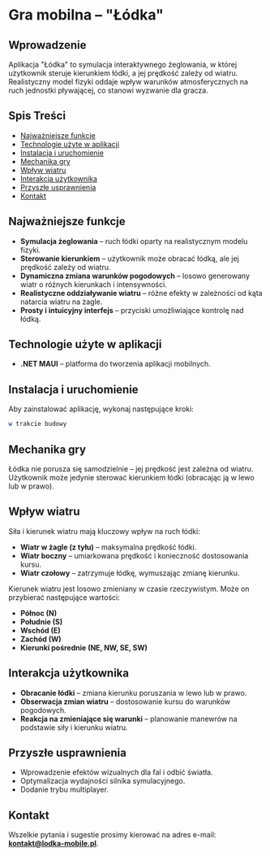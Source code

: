 # Gra mobilna – "Łódka"

## Wprowadzenie
Aplikacja "Łódka" to symulacja interaktywnego żeglowania, w której użytkownik steruje kierunkiem łódki, a jej prędkość zależy od wiatru. Realistyczny model fizyki oddaje wpływ warunków atmosferycznych na ruch jednostki pływającej, co stanowi wyzwanie dla gracza.

## Spis Treści
- [Najważniejsze funkcje](#najważniejsze-funkcje)
- [Technologie użyte w aplikacji](#technologie-użyte-w-aplikacji)
- [Instalacja i uruchomienie](#instalacja-i-uruchomienie)
- [Mechanika gry](#mechanika-gry)
- [Wpływ wiatru](#wpływ-wiatru)
- [Interakcja użytkownika](#interakcja-użytkownika)
- [Przyszłe usprawnienia](#przyszłe-usprawnienia)
- [Kontakt](#kontakt)

## Najważniejsze funkcje
- **Symulacja żeglowania** – ruch łódki oparty na realistycznym modelu fizyki.
- **Sterowanie kierunkiem** – użytkownik może obracać łódką, ale jej prędkość zależy od wiatru.
- **Dynamiczna zmiana warunków pogodowych** – losowo generowany wiatr o różnych kierunkach i intensywności.
- **Realistyczne oddziaływanie wiatru** – różne efekty w zależności od kąta natarcia wiatru na żagle.
- **Prosty i intuicyjny interfejs** – przyciski umożliwiające kontrolę nad łódką.

## Technologie użyte w aplikacji
- **.NET MAUI** – platforma do tworzenia aplikacji mobilnych.

## Instalacja i uruchomienie
Aby zainstalować aplikację, wykonaj następujące kroki:

```bash
w trakcie budowy
```

## Mechanika gry
Łódka nie porusza się samodzielnie – jej prędkość jest zależna od wiatru. Użytkownik może jedynie sterować kierunkiem łódki (obracając ją w lewo lub w prawo). 

## Wpływ wiatru
Siła i kierunek wiatru mają kluczowy wpływ na ruch łódki:
- **Wiatr w żagle (z tyłu)** – maksymalna prędkość łódki.
- **Wiatr boczny** – umiarkowana prędkość i konieczność dostosowania kursu.
- **Wiatr czołowy** – zatrzymuje łódkę, wymuszając zmianę kierunku.

Kierunek wiatru jest losowo zmieniany w czasie rzeczywistym. Może on przybierać następujące wartości:
- **Północ (N)**
- **Południe (S)**
- **Wschód (E)**
- **Zachód (W)**
- **Kierunki pośrednie (NE, NW, SE, SW)**

## Interakcja użytkownika
- **Obracanie łódki** – zmiana kierunku poruszania w lewo lub w prawo.
- **Obserwacja zmian wiatru** – dostosowanie kursu do warunków pogodowych.
- **Reakcja na zmieniające się warunki** – planowanie manewrów na podstawie siły i kierunku wiatru.

## Przyszłe usprawnienia
- Wprowadzenie efektów wizualnych dla fal i odbić światła.
- Optymalizacja wydajności silnika symulacyjnego.
- Dodanie trybu multiplayer.

## Kontakt
Wszelkie pytania i sugestie prosimy kierować na adres e-mail: **kontakt@lodka-mobile.pl**.

